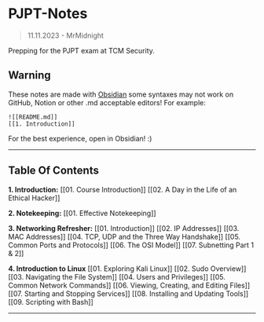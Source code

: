 # PJPT-Notes
>11.11.2023 - 
>MrMidnight

Prepping for the PJPT exam at TCM Security.
## Warning
These notes are made with [Obsidian](https://obsidian.md) some syntaxes may not work on GitHub, Notion or other .md acceptable editors! For example:
```
![[README.md]]
[[1. Introduction]]
```
For the best experience, open in Obsidian! :)

---
## Table Of Contents

**1. Introduction:**
[[01. Course Introduction]]
[[02. A Day in the Life of an Ethical Hacker]]

**2. Notekeeping:**
[[01. Effective Notekeeping]]

**3. Networking Refresher:**
[[01. Introduction]]
[[02. IP Addresses]]
[[03. MAC Addresses]]
[[04. TCP, UDP and the Three Way Handshake]]
[[05. Common Ports and Protocols]]
[[06. The OSI Model]]
[[07. Subnetting Part 1 & 2]]

**4. Introduction to Linux**
[[01. Exploring Kali Linux]]
[[02. Sudo Overview]]
[[03. Navigating the File System]]
[[04. Users and Privileges]]
[[05. Common Network Commands]]
[[06. Viewing, Creating, and Editing Files]]
[[07. Starting and Stopping Services]]
[[08. Installing and Updating Tools]]
[[09. Scripting with Bash]]

---
